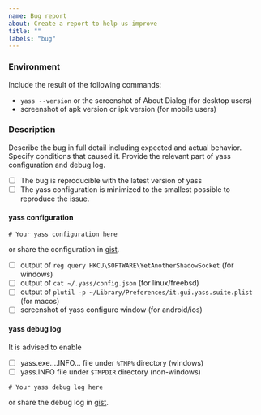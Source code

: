 ```yaml
---
name: Bug report
about: Create a report to help us improve
title: ""
labels: "bug"
---
```


### Environment

Include the result of the following commands:
  - `yass --version` or the screenshot of About Dialog (for desktop users)
  - screenshot of apk version or ipk version (for mobile users)

### Description

Describe the bug in full detail including expected and actual behavior.
Specify conditions that caused it. Provide the relevant part of yass
configuration and debug log.

- [ ] The bug is reproducible with the latest version of yass
- [ ] The yass configuration is minimized to the smallest possible
to reproduce the issue.

#### yass configuration

```
# Your yass configuration here
```
or share the configuration in [gist](https://gist.github.com/).

- [ ] output of `reg query HKCU\SOFTWARE\YetAnotherShadowSocket` (for windows)
- [ ] output of `cat ~/.yass/config.json` (for linux/freebsd)
- [ ] output of `plutil -p ~/Library/Preferences/it.gui.yass.suite.plist` (for macos)
- [ ] screenshot of yass configure window (for android/ios)

#### yass debug log

It is advised to enable

- [ ] yass.exe....INFO... file under `%TMP%` directory (windows)
- [ ] yass.INFO file under `$TMPDIR` directory (non-windows)
```
# Your yass debug log here
```
or share the debug log in [gist](https://gist.github.com/).
